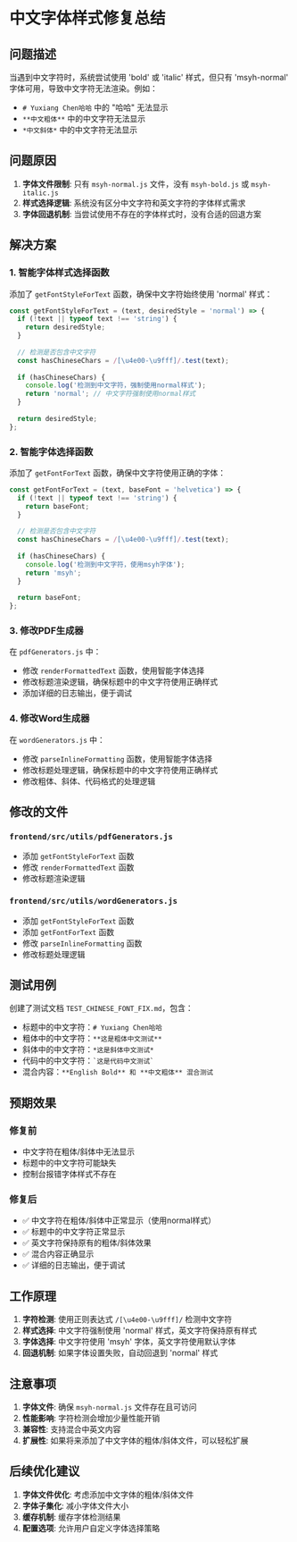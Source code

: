 # 中文字体样式修复总结

## 问题描述

当遇到中文字符时，系统尝试使用 'bold' 或 'italic' 样式，但只有 'msyh-normal' 字体可用，导致中文字符无法渲染。例如：

- `# Yuxiang Chen哈哈` 中的 "哈哈" 无法显示
- `**中文粗体**` 中的中文字符无法显示
- `*中文斜体*` 中的中文字符无法显示

## 问题原因

1. **字体文件限制**: 只有 `msyh-normal.js` 文件，没有 `msyh-bold.js` 或 `msyh-italic.js`
2. **样式选择逻辑**: 系统没有区分中文字符和英文字符的字体样式需求
3. **字体回退机制**: 当尝试使用不存在的字体样式时，没有合适的回退方案

## 解决方案

### 1. 智能字体样式选择函数

添加了 `getFontStyleForText` 函数，确保中文字符始终使用 'normal' 样式：

```javascript
const getFontStyleForText = (text, desiredStyle = 'normal') => {
  if (!text || typeof text !== 'string') {
    return desiredStyle;
  }
  
  // 检测是否包含中文字符
  const hasChineseChars = /[\u4e00-\u9fff]/.test(text);
  
  if (hasChineseChars) {
    console.log('检测到中文字符，强制使用normal样式');
    return 'normal'; // 中文字符强制使用normal样式
  }
  
  return desiredStyle;
};
```

### 2. 智能字体选择函数

添加了 `getFontForText` 函数，确保中文字符使用正确的字体：

```javascript
const getFontForText = (text, baseFont = 'helvetica') => {
  if (!text || typeof text !== 'string') {
    return baseFont;
  }
  
  // 检测是否包含中文字符
  const hasChineseChars = /[\u4e00-\u9fff]/.test(text);
  
  if (hasChineseChars) {
    console.log('检测到中文字符，使用msyh字体');
    return 'msyh';
  }
  
  return baseFont;
};
```

### 3. 修改PDF生成器

在 `pdfGenerators.js` 中：
- 修改 `renderFormattedText` 函数，使用智能字体选择
- 修改标题渲染逻辑，确保标题中的中文字符使用正确样式
- 添加详细的日志输出，便于调试

### 4. 修改Word生成器

在 `wordGenerators.js` 中：
- 修改 `parseInlineFormatting` 函数，使用智能字体选择
- 修改标题处理逻辑，确保标题中的中文字符使用正确样式
- 修改粗体、斜体、代码格式的处理逻辑

## 修改的文件

### `frontend/src/utils/pdfGenerators.js`
- 添加 `getFontStyleForText` 函数
- 修改 `renderFormattedText` 函数
- 修改标题渲染逻辑

### `frontend/src/utils/wordGenerators.js`
- 添加 `getFontStyleForText` 函数
- 添加 `getFontForText` 函数
- 修改 `parseInlineFormatting` 函数
- 修改标题处理逻辑

## 测试用例

创建了测试文档 `TEST_CHINESE_FONT_FIX.md`，包含：
- 标题中的中文字符：`# Yuxiang Chen哈哈`
- 粗体中的中文字符：`**这是粗体中文测试**`
- 斜体中的中文字符：`*这是斜体中文测试*`
- 代码中的中文字符：`` `这是代码中文测试` ``
- 混合内容：`**English Bold** 和 **中文粗体** 混合测试`

## 预期效果

### 修复前
- 中文字符在粗体/斜体中无法显示
- 标题中的中文字符可能缺失
- 控制台报错字体样式不存在

### 修复后
- ✅ 中文字符在粗体/斜体中正常显示（使用normal样式）
- ✅ 标题中的中文字符正常显示
- ✅ 英文字符保持原有的粗体/斜体效果
- ✅ 混合内容正确显示
- ✅ 详细的日志输出，便于调试

## 工作原理

1. **字符检测**: 使用正则表达式 `/[\u4e00-\u9fff]/` 检测中文字符
2. **样式选择**: 中文字符强制使用 'normal' 样式，英文字符保持原有样式
3. **字体选择**: 中文字符使用 'msyh' 字体，英文字符使用默认字体
4. **回退机制**: 如果字体设置失败，自动回退到 'normal' 样式

## 注意事项

1. **字体文件**: 确保 `msyh-normal.js` 文件存在且可访问
2. **性能影响**: 字符检测会增加少量性能开销
3. **兼容性**: 支持混合中英文内容
4. **扩展性**: 如果将来添加了中文字体的粗体/斜体文件，可以轻松扩展

## 后续优化建议

1. **字体文件优化**: 考虑添加中文字体的粗体/斜体文件
2. **字体子集化**: 减小字体文件大小
3. **缓存机制**: 缓存字体检测结果
4. **配置选项**: 允许用户自定义字体选择策略 